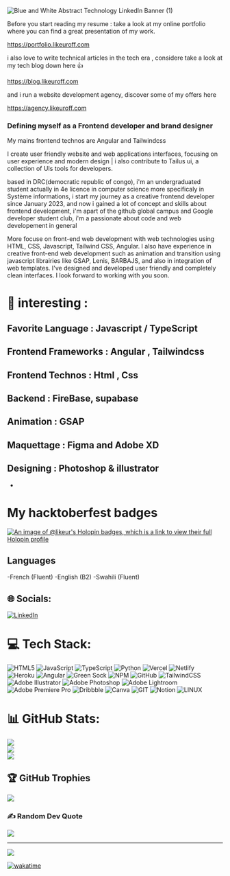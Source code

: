 

![Blue and White Abstract Technology LinkedIn Banner (1)](https://github.com/user-attachments/assets/48c6bad9-a6a3-439d-988c-e10189c320c9)



Before you start reading my resume : take a look at my online portfolio where you can find a great presentation of my work.

https://portfolio.likeuroff.com

i also love to write technical articles in the tech era , considere take a look at my tech blog down here 👍

https://blog.likeuroff.com

and i run a website development agency, discover some of my offers here

https://agency.likeuroff.com

### Defining myself as a Frontend developer and brand designer

My mains frontend technos are Angular and Tailwindcss  

I create user friendly website and web applications interfaces,  focusing on user experience
and modern design | i also contribute to Tailus ui, a collection of UIs tools for developers.

based in DRC(democratic republic of congo), i'm an undergraduated student actually in 4e licence in computer science
more specificaly in Système informations, i start my journey as a creative frontend developer since January 2023, 
and now i gained  a  lot of concept and skills about frontend development, i'm apart of the github global campus and
Google developer student club, i'm a passionate about code and web developement in general 

More focuse on front-end web development with web technologies using HTML, CSS, Javascript, Tailwind CSS, Angular. I also have experience in creative front-end web development such as animation and transition using javascript librairies like GSAP, Lenis, BARBAJS, and also in integration of web templates. I've designed and developed user friendly and completely clean interfaces. I look forward to working with you soon.

# 💫 interesting :

## Favorite Language : Javascript / TypeScript
## Frontend Frameworks : Angular , Tailwindcss
## Frontend Technos : Html , Css
## Backend : FireBase, supabase
## Animation : GSAP
## Maquettage : Figma and Adobe XD
## Designing : Photoshop & illustrator

-
# My hacktoberfest badges

[![An image of @likeur's Holopin badges, which is a link to view their full Holopin profile](https://holopin.me/likeur)](https://holopin.io/@likeur)


## Languages 

-French (Fluent)
-English (B2)
-Swahili (Fluent)


## 🌐 Socials:
[![LinkedIn](https://img.shields.io/badge/LinkedIn-%230077B5.svg?logo=linkedin&logoColor=white)](https://linkedin.com/in/https://www.linkedin.com/in/likeur-off-47984327a/) 

# 💻 Tech Stack:
![HTML5](https://img.shields.io/badge/html5-%23E34F26.svg?style=for-the-badge&logo=html5&logoColor=white) ![JavaScript](https://img.shields.io/badge/javascript-%23323330.svg?style=for-the-badge&logo=javascript&logoColor=%23F7DF1E) ![TypeScript](https://img.shields.io/badge/typescript-%23007ACC.svg?style=for-the-badge&logo=typescript&logoColor=white) ![Python](https://img.shields.io/badge/python-3670A0?style=for-the-badge&logo=python&logoColor=ffdd54) ![Vercel](https://img.shields.io/badge/vercel-%23000000.svg?style=for-the-badge&logo=vercel&logoColor=white) ![Netlify](https://img.shields.io/badge/netlify-%23000000.svg?style=for-the-badge&logo=netlify&logoColor=#00C7B7) ![Heroku](https://img.shields.io/badge/heroku-%23430098.svg?style=for-the-badge&logo=heroku&logoColor=white) ![Angular](https://img.shields.io/badge/angular-%23DD0031.svg?style=for-the-badge&logo=angular&logoColor=white) ![Green Sock](https://img.shields.io/badge/green%20sock-88CE02?style=for-the-badge&logo=greensock&logoColor=white) ![NPM](https://img.shields.io/badge/NPM-%23000000.svg?style=for-the-badge&logo=npm&logoColor=white) ![GitHub](https://img.shields.io/badge/GitHub-%23121011.svg?style=for-the-badge&logo=github&logoColor=white) ![TailwindCSS](https://img.shields.io/badge/tailwindcss-%2338B2AC.svg?style=for-the-badge&logo=tailwind-css&logoColor=white) ![Adobe Illustrator](https://img.shields.io/badge/adobeillustrator-%23FF9A00.svg?style=for-the-badge&logo=adobeillustrator&logoColor=white) ![Adobe Photoshop](https://img.shields.io/badge/adobephotoshop-%2331A8FF.svg?style=for-the-badge&logo=adobephotoshop&logoColor=white) ![Adobe Lightroom](https://img.shields.io/badge/Adobe%20Lightroom-31A8FF.svg?style=for-the-badge&logo=Adobe%20Lightroom&logoColor=white) ![Adobe Premiere Pro](https://img.shields.io/badge/Adobe%20Premiere%20Pro-9999FF.svg?style=for-the-badge&logo=Adobe%20Premiere%20Pro&logoColor=white) ![Dribbble](https://img.shields.io/badge/Dribbble-EA4C89?style=for-the-badge&logo=dribbble&logoColor=white) ![Canva](https://img.shields.io/badge/Canva-%2300C4CC.svg?style=for-the-badge&logo=Canva&logoColor=white) ![GIT](https://img.shields.io/badge/Git-fc6d26?style=for-the-badge&logo=git&logoColor=white) ![Notion](https://img.shields.io/badge/Notion-%23000000.svg?style=for-the-badge&logo=notion&logoColor=white) ![LINUX](https://img.shields.io/badge/Linux-FCC624?style=for-the-badge&logo=linux&logoColor=black)
# 📊 GitHub Stats:
![](https://github-readme-stats.vercel.app/api?username=Likeur&theme=onedark&hide_border=false&include_all_commits=true&count_private=true)<br/>
![](https://github-readme-streak-stats.herokuapp.com/?user=Likeur&theme=onedark&hide_border=false)<br/>
![](https://github-readme-stats.vercel.app/api/top-langs/?username=Likeur&theme=onedark&hide_border=false&include_all_commits=true&count_private=true&layout=compact)

## 🏆 GitHub Trophies
![](https://github-profile-trophy.vercel.app/?username=Likeur&theme=radical&no-frame=false&no-bg=false&margin-w=4)

### ✍️ Random Dev Quote
![](https://quotes-github-readme.vercel.app/api?type=horizontal&theme=radical)

---
[![](https://visitcount.itsvg.in/api?id=Likeur&icon=0&color=0)](https://visitcount.itsvg.in)

[![wakatime](https://wakatime.com/badge/user/018beec1-60d3-4470-b8f4-14f7c33c2029.svg)](https://wakatime.com/@018beec1-60d3-4470-b8f4-14f7c33c2029)

<!-- Proudly created with GPRM ( https://gprm.itsvg.in ) -->



<!--
**Likeur/Likeur** is a ✨ _special_ ✨ repository because its `README.md` (this file) appears on your GitHub profile.

Here are some ideas to get you started:

- 🔭 I’m currently working on ...
- 🌱 I’m currently learning ...
- 👯 I’m looking to collaborate on ...
- 🤔 I’m looking for help with ...
- 💬 Ask me about ...
- 📫 How to reach me: ...
- 😄 Pronouns: ...
- ⚡ Fun fact: ...
-->
